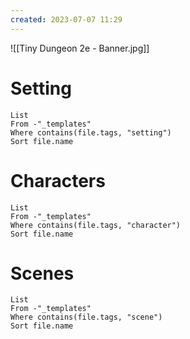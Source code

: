 ```yaml
---
created: 2023-07-07 11:29
---
```

![[Tiny Dungeon 2e - Banner.jpg]]

# Setting

```dataview
List 
From -"_templates"
Where contains(file.tags, "setting")
Sort file.name
```

# Characters

```dataview
List 
From -"_templates"
Where contains(file.tags, "character")
Sort file.name
```

# Scenes

```dataview
List
From -"_templates"
Where contains(file.tags, "scene") 
Sort file.name
```